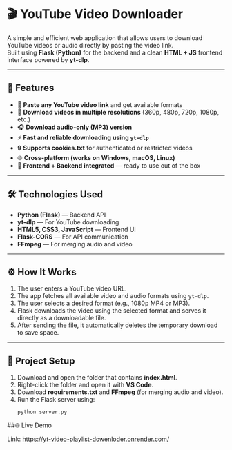 # 🎬 YouTube Video Downloader

A simple and efficient web application that allows users to download YouTube videos or audio directly by pasting the video link.  
Built using **Flask (Python)** for the backend and a clean **HTML + JS** frontend interface powered by **yt-dlp**.

---

## 🚀 Features

- 🔗 **Paste any YouTube video link** and get available formats  
- 🎥 **Download videos in multiple resolutions** (360p, 480p, 720p, 1080p, etc.)  
- 🎧 **Download audio-only (MP3) version**  
- ⚡ **Fast and reliable downloading using `yt-dlp`**  
- 🔒 **Supports cookies.txt** for authenticated or restricted videos  
- 🌐 **Cross-platform (works on Windows, macOS, Linux)**  
- 🧩 **Frontend + Backend integrated** — ready to use out of the box

---

## 🛠 Technologies Used

- **Python (Flask)** — Backend API  
- **yt-dlp** — For YouTube downloading  
- **HTML5, CSS3, JavaScript** — Frontend UI  
- **Flask-CORS** — For API communication  
- **FFmpeg** — For merging audio and video

---

## ⚙️ How It Works

1. The user enters a YouTube video URL.  
2. The app fetches all available video and audio formats using `yt-dlp`.  
3. The user selects a desired format (e.g., 1080p MP4 or MP3).  
4. Flask downloads the video using the selected format and serves it directly as a downloadable file.  
5. After sending the file, it automatically deletes the temporary download to save space.

---

## 📂 Project Setup

1. Download and open the folder that contains **index.html**.  
2. Right-click the folder and open it with **VS Code**.  
3. Download **requirements.txt** and **FFmpeg** (for merging audio and video).  
4. Run the Flask server using:
   ```bash
   python server.py

##🌐 Live Demo

Link: https://yt-video-playlist-dowenloder.onrender.com/

